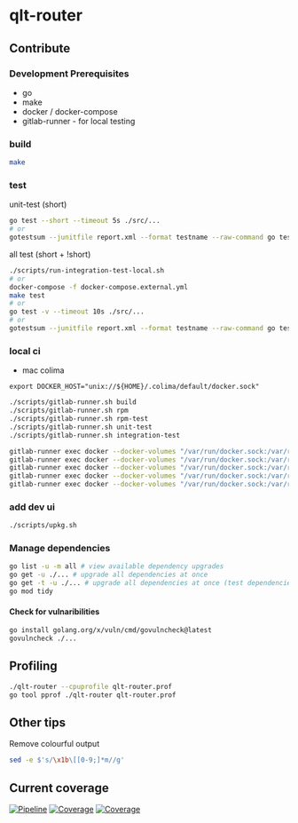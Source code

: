 # qlt-router

## Contribute

### Development Prerequisites

- go
- make
- docker / docker-compose
- gitlab-runner - for local testing

### build

```sh
make 
```

### test

unit-test (short)
```sh
go test --short --timeout 5s ./src/...
# or
gotestsum --junitfile report.xml --format testname --raw-command go test --short --timeout 5s --json ./src/...
```

all test (short + !short)
```sh
./scripts/run-integration-test-local.sh
# or
docker-compose -f docker-compose.external.yml
make test
# or
go test -v --timeout 10s ./src/...
# or
gotestsum --junitfile report.xml --format testname --raw-command go test --timeout 10s --json ./src/...
```

### local ci

- mac colima
```
export DOCKER_HOST="unix://${HOME}/.colima/default/docker.sock"
````

```sh
./scripts/gitlab-runner.sh build
./scripts/gitlab-runner.sh rpm
./scripts/gitlab-runner.sh rpm-test
./scripts/gitlab-runner.sh unit-test
./scripts/gitlab-runner.sh integration-test

gitlab-runner exec docker --docker-volumes "/var/run/docker.sock:/var/run/docker.sock" --docker-volumes "$PWD/artefacts:/artefacts" --docker-volumes "$PWD/cache:/cache" build
gitlab-runner exec docker --docker-volumes "/var/run/docker.sock:/var/run/docker.sock" --docker-volumes "$PWD/artefacts:/artefacts" --docker-volumes "$PWD/cache:/cache" rpm
gitlab-runner exec docker --docker-volumes "/var/run/docker.sock:/var/run/docker.sock" --docker-volumes "$PWD/artefacts:/artefacts" --docker-volumes "$PWD/cache:/cache" test-rpm
gitlab-runner exec docker --docker-volumes "/var/run/docker.sock:/var/run/docker.sock" --docker-volumes "$PWD/artefacts:/artefacts" --docker-volumes "$PWD/cache:/cache" integration-test
gitlab-runner exec docker --docker-volumes "/var/run/docker.sock:/var/run/docker.sock" --docker-volumes "$PWD/artefacts:/artefacts" --docker-volumes "$PWD/cache:/cache" build-docker
```

### add dev ui

```sh
./scripts/upkg.sh
```

### Manage dependencies

```sh
go list -u -m all # view available dependency upgrades
go get -u ./... # upgrade all dependencies at once
go get -t -u ./... # upgrade all dependencies at once (test dependencies as well)
go mod tidy
```

#### Check for vulnaribilities
```sh
go install golang.org/x/vuln/cmd/govulncheck@latest
govulncheck ./...
```


## Profiling

```sh
./qlt-router --cpuprofile qlt-router.prof
go tool pprof ./qlt-router qlt-router.prof

```

## Other tips

Remove colourful output
```sh
sed -e $'s/\x1b\[[0-9;]*m//g'
```

## Current coverage

[![Pipeline](https://git.ecd.axway.org/cft/qlt-router/badges/master/pipeline.svg)](https://git.ecd.axway.org/cft/qlt-router/)
[![Coverage](https://git.ecd.axway.org/cft/qlt-router/badges/master/coverage.svg)](https://git.ecd.axway.org/cft/qlt-router/)
[![Coverage](https://git.ecd.axway.org/api/v4/projects/7287/jobs/artifacts/master/raw/coverage.svg?job=integration-test)](https://git.ecd.axway.org/cft/qlt-router/)
